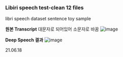 ### Libiri speech test-clean 12 files
libri speech dataset sentence toy sample 

**원본 Transcript** 대문자로 되어있어 소문자로 바꿈
![image](https://user-images.githubusercontent.com/53163222/122710013-5b179200-d29a-11eb-96d0-2d92ce38fc21.png)


**Deep Speech 결과**
![image](https://user-images.githubusercontent.com/53163222/122710027-623ea000-d29a-11eb-9586-6d7eb7c9fe98.png)

21.06.18
